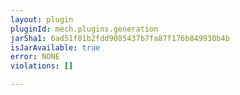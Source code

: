```yaml
---
layout: plugin
pluginId: mech.plugins.generation
jarSha1: 6ad51f01b2fdd9085437b7fa87f176b849930b4b
isJarAvailable: true
error: NONE
violations: []

---
```


